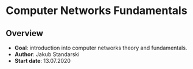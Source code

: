 # Computer Networks Fundamentals

## Overview
* **Goal**: introduction into computer networks theory and fundamentals.
* **Author**: Jakub Standarski
* **Start date**: 13.07.2020

